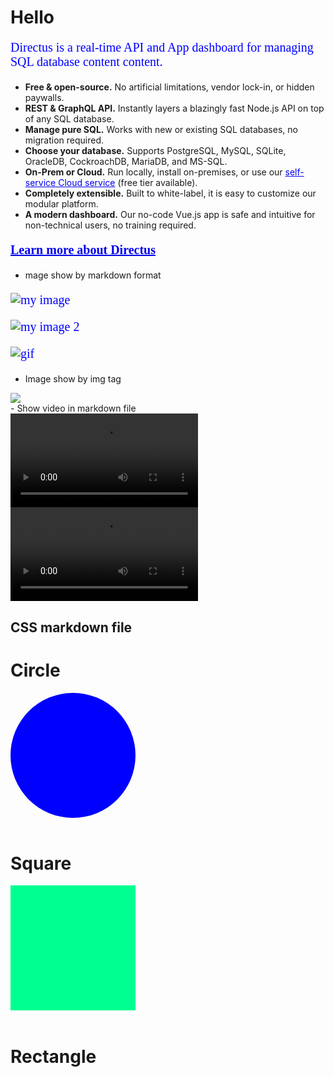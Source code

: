 <style type="text/css" rel="stylesheet">
  a:-webkit-any-link {
    color: -webkit-link;
    cursor: pointer;
}

p{
  color: blue;
  font-size: 20px;
  font-family: 'Times New Roman', Times, serif;
}
/* css by id */
#Introduction {
    color: red;
}

.square {
    background-color: rgb(0, 255, 145);
    width: 200px;
    height: 200px;
  }
.circle
{
  background-color: blue;
  width: 200px;
  height: 200px;
  border-radius: 50%;
}

</style>


# Hello

<p style="font-size:;"> Directus is a real-time API and App dashboard for managing SQL database content content. </p>

- **Free & open-source.** No artificial limitations, vendor lock-in, or hidden paywalls.
- **REST & GraphQL API.** Instantly layers a blazingly fast Node.js API on top of any SQL database.
- **Manage pure SQL.** Works with new or existing SQL databases, no migration required.
- **Choose your database.** Supports PostgreSQL, MySQL, SQLite, OracleDB, CockroachDB, MariaDB, and MS-SQL.
- **On-Prem or Cloud.** Run locally, install on-premises, or use our
  [self-service Cloud service](https://directus.io/pricing) (free tier available).
- **Completely extensible.** Built to white-label, it is easy to customize our modular platform.
- **A modern dashboard.** Our no-code Vue.js app is safe and intuitive for non-technical users, no training required.

**[Learn more about Directus](https://directus.io)**

- mage show by markdown format

![my image](/docs/images/image1.jpg)

![my image 2](/docs/images/image2.jpg)

![gif](/docs/images/gif1.gif)

- Image show by img tag

<img src = "/docs/images/image3.jpg">

<br>
- Show video in markdown file

<video controls>
  <source src="/docs/videos/video1.mp4" type="video/mp4">
</video>

<br>

<video controls>
  <source src="/docs/videos/video2.mp4" type="video/mp4">
</video>

<br>

## CSS markdown file
# Circle
<div class="circle"></div>

<br>

# Square
<div class="square"></div>

<br>

# Rectangle
<div class="rectangle"></div>

